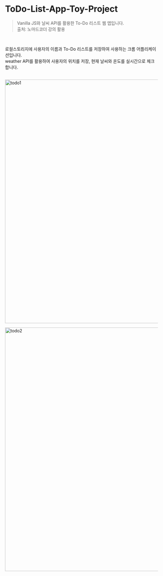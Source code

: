 # ToDo-List-App-Toy-Project
> Vanilla JS와 날씨 API를 활용한 To-Do 리스트 웹 앱입니다. <br/>
> 출처: 노마드코더 강의 활용

<br/>

로컬스토리지에 사용자의 이름과 To-Do 리스트를 저장하여 사용하는 크롬 어플리케이션입니다.<br/>
weather API를 활용하여 사용자의 위치를 저장, 현재 날씨와 온도를 실시간으로 체크합니다.
<br/><br/>

<img width="800" alt="todo1" src="https://user-images.githubusercontent.com/60544994/90373733-5b109980-e0ad-11ea-9d98-f3a9272c0098.png"></img>

<img width="800" alt="todo2" src="https://user-images.githubusercontent.com/60544994/90373879-9317dc80-e0ad-11ea-99b2-17b5563f09c2.png"></img>
